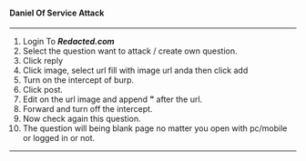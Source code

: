 #### Daniel Of Service  Attack
---
1. Login To ***Redacted.com***
2. Select the  question want to attack / create own  question.
3. Click reply
4. Click image, select url fill with image url anda then click add
5. Turn on the intercept of burp.
6. Click post.
7. Edit on the url image and append **\"** after the url.
8. Forward and turn off the intercept.
9. Now check again this question.
10. The  question will being blank page no matter you open with pc/mobile or logged in or not. 


---
